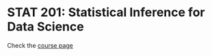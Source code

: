 # STAT 201: Statistical Inference for Data Science

Check the [course page](https://ubc-stat.github.io/stat-201/index.html)
